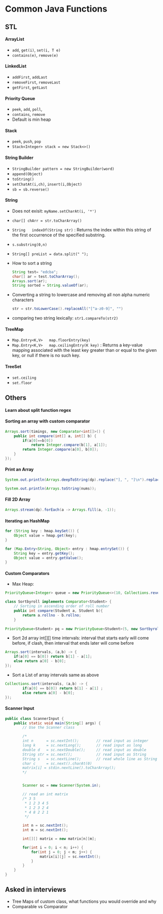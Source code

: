 # Common Java Functions

## STL 

#### ArrayList 
- `add`, `get(i)`, `set(i, T e)`
- `contains(e)`, `remove(e)`

#### LinkedList 
- `addFirst`, `addLast`
- `removeFirst`, `removeLast`
- `getFirst`, `getLast`

#### Priority Queue
- `peek`, `add`, `poll`,
- `contains`, `remove`
- Default is min heap


#### Stack
- `peek`, `push`, `pop`
- `Stack<Integer> stack = new Stack<>()`


#### String Builder
- `StringBuilder pattern = new StringBuilder(word)`
- `append(Object)` 	
- `toString()`
- `setChatAt(i,ch)`, `insert(i,Object)`
- `sb = sb.reverse()` 


#### String 

- Does not exisit: `myName.setCharAt(i, '*')`
- `char[] chArr = str.toCharArray()`
- `String 	indexOf(String str)` : Returns the index within this string of the first occurrence of the specified substring.
- `s.substring(0,n)`
- `String[] preList = data.split(" ");`

- How to sort a string

    ``` java
    String test= "edcba";
    char[] ar = test.toCharArray();
    Arrays.sort(ar);
    String sorted = String.valueOf(ar);
    ```

- Converting a string to lowercase and removing all non alpha numeric characters
    ``` java   
    str = str.toLowerCase().replaceAll("[^a-z0-9]", "")
    ```

- comparing two string lexically: `str1.compareTo(str2)`

#### TreeMap
- `Map.Entry<K,V>   map.floorEntry(key)`
- `Map.Entry<K,V>	map.ceilingEntry(K key)` : Returns a key-value mapping associated with the least key greater than or equal to the given key, or null if there is no such key.

#### TreeSet
- `set.ceiling`
- `set.floor`


## Others

#### Learn about split function regex

#### Sorting an array with custom comparator

```java
Arrays.sort(timings, new Comparator<int[]>() {
    public int compare(int[] a, int[] b) {
        if(a[0]==b[0])
            return Integer.compare(b[1], a[1]);
        return Integer.compare(a[0], b[0]);
    }
});
```

#### Print an Array

``` java
System.out.println(Arrays.deepToString(dp).replace("], ", "]\n").replace("[[", "[").replace("]]", "]"));

System.out.println(Arrays.toString(nums));
```

#### Fill 2D Array
``` java
Arrays.stream(dp).forEach(a -> Arrays.fill(a, -1));

```

#### Iterating an HashMap

``` java
for (String key : hmap.keySet()) {
    Object value = hmap.get(key);
}
```

``` java
for (Map.Entry<String, Object> entry : hmap.entrySet()) {
    String key = entry.getKey();
    Object value = entry.getValue();
}
```

#### Custom Comparators

- Max Heap:
 
``` java
PriorityQueue<Integer> queue = new PriorityQueue<>(10, Collections.reverseOrder());
```

``` java
class Sortbyroll implements Comparator<Student> {
    // Sorting in ascending order of roll number
    public int compare(Student a, Student b){
        return a.rollno - b.rollno;
    }
 
PriorityQueue<Student> pq = new PriorityQueue<Student>(5, new Sortbyroll());
```

- Sort 2d array int[][] time intervals: interval that starts early will come before, if clash, then interval that ends later will come before 

``` java
Arrays.sort(intervals, (a,b) -> {
    if(a[0] == b[0]) return b[1] - a[1];
    else return a[0] - b[0];
});
```

- Sort a List of array intervals same as above

``` java
Collections.sort(intervals, (a,b) -> {
        if(a[0] == b[0]) return b[1] - a[1] ;
        else return a[0] - b[0];
});

```


#### Scanner Input

``` java
public class ScannerInput {
    public static void main(String[] args) {
        // Use the Scanner class

        /*
        int n      = sc.nextInt();        // read input as integer
        long k     = sc.nextLong();       // read input as long
        double d   = sc.nextDouble();     // read input as double
        String str = sc.next();           // read input as String
        String s   = sc.nextLine();       // read whole line as String
        char c     = sc.next().charAt(0)
        matrix[i] = stdin.nextLine().toCharArray();
        */


        Scanner sc = new Scanner(System.in);

        // read an int matrix 
        /* 3 5 
         * 1 2 3 4 5
         * 1 2 3 2 4
         * 4 8 2 2 1
         */

        int n = sc.nextInt();
        int m = sc.nextInt();

        int[][] matrix = new matrix[n][m];

        for(int i = 0; i < n; i++) {
            for(int j = 0; j < m; j++) {
                matrix[i][j] = sc.nextInt();
            }
        }
    }
}
```

## Asked in interviews

- Tree Maps of custom class, what functions you would override and why
- Comparable vs Comparator
